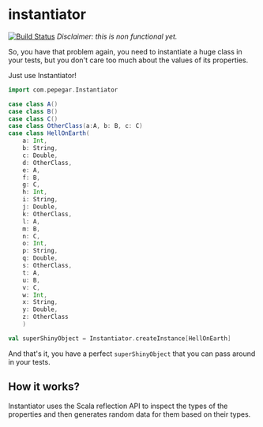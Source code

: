 instantiator
============
[![Build Status](https://travis-ci.org/pepegar/instantiator.svg?branch=feature%2Ftype_tree)](https://travis-ci.org/pepegar/instantiator)
_Disclaimer: this is non functional yet._

So, you have that problem again, you need to instantiate a huge class
in your tests, but you don't care too much about the values of its properties.

Just use Instantiator!

```scala
import com.pepegar.Instantiator

case class A()
case class B()
case class C()
case class OtherClass(a:A, b: B, c: C)
case class HellOnEarth(
	a: Int,
	b: String,
	c: Double,
	d: OtherClass,
	e: A,
	f: B,
	g: C,
	h: Int,
	i: String,
	j: Double,
	k: OtherClass,
	l: A,
	m: B,
	n: C,
	o: Int,
	p: String,
	q: Double,
	s: OtherClass,
	t: A,
	u: B,
	v: C,
	w: Int,
	x: String,
	y: Double,
	z: OtherClass
	)

val superShinyObject = Instantiator.createInstance[HellOnEarth]
```

And that's it, you have a perfect ```superShinyObject``` that you can pass around in your tests.

How it works?
-------------
Instantiator uses the Scala reflection API to inspect the types of the properties and then generates
random data for them based on their types.
